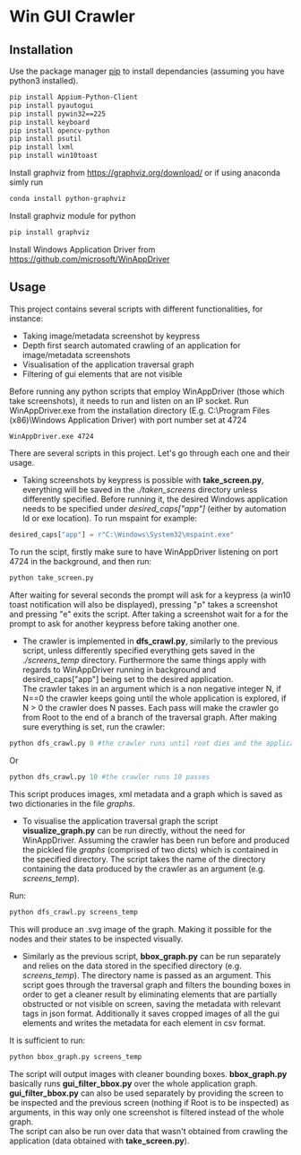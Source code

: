# Win GUI Crawler

## Installation

Use the package manager [pip](https://pip.pypa.io/en/stable/) to install dependancies (assuming you have python3 installed).

```bash
pip install Appium-Python-Client
pip install pyautogui
pip install pywin32==225
pip install keyboard
pip install opencv-python
pip install psutil
pip install lxml
pip install win10toast
```
Install graphviz from https://graphviz.org/download/ or if using anaconda simly run
```bash
conda install python-graphviz
```
Install graphviz module for python
```bash
pip install graphviz
```
Install Windows Application Driver from https://github.com/microsoft/WinAppDriver

## Usage

This project contains several scripts with different functionalities, for instance:
- Taking image/metadata screenshot by keypress
- Depth first search automated crawling of an application for image/metadata screenshots
- Visualisation of the application traversal graph
- Filtering of gui elements that are not visible

Before running any python scripts that employ WinAppDriver (those which take screenshots), it needs to run and listen on an IP socket.
Run WinAppDriver.exe from the installation directory (E.g. C:\Program Files (x86)\Windows Application Driver) with port number set at 4724
```bash
WinAppDriver.exe 4724
```
There are several scripts in this project. Let's go through each one and their usage.

- Taking screenshots by keypress is possible with **take_screen.py**, everything will be saved in the *./taken_screens* directory unless differently specified. Before running it, the desired Windows application needs to be specified under *desired_caps["app"]* (either by automation Id or exe location). To run mspaint for example:
```Python
desired_caps["app"] = r"C:\Windows\System32\mspaint.exe"
```
To run the scipt, firstly make sure to have WinAppDriver listening on port 4724 in the background, and then run:
```Python
python take_screen.py
```
After waiting for several seconds the prompt will ask for a keypress (a win10 toast notification will also be displayed), pressing "p" takes a screenshot and pressing "e" exits the script. After taking a screenshot wait for a for the prompt to ask for another keypress before taking another one.

- The crawler is implemented in **dfs_crawl.py**, similarly to the previous script, unless differently specified everything gets saved in the *./screens_temp* directory. Furthermore the same things apply with regards to WinAppDriver running in background and desired_caps["app"] being set to the desired application. <br> The crawler takes in an argument which is a non negative integer N, if N==0 the crawler keeps going until the whole application is explored, if N > 0 the crawler does N passes. Each pass will make the crawler go from Root to the end of a branch of the traversal graph.
After making sure everything is set, run the crawler:
```Python
python dfs_crawl.py 0 #the crawler runs until root dies and the application is fully explored
```
Or
```Python
python dfs_crawl.py 10 #the crawler runs 10 passes
```

 This script produces images, xml metadata and a graph which is saved as two dictionaries in the file *graphs*.

- To visualise the application traversal graph the script **visualize_graph.py** can be run directly, without the need for WinAppDriver. Assuming the crawler has been run before and produced the pickled file *graphs* (comprised of two dicts) which is contained in the specified directory. The script takes the name of the directory containing the data produced by the crawler as an argument (e.g. *screens_temp*).

 Run:
```Python
python dfs_crawl.py screens_temp
```
This will produce an .svg image of the graph. Making it possible for the nodes and their states to be inspected visually.

- Similarly as the previous script, **bbox_graph.py** can be run separately and relies on the data stored in the specified directory (e.g. *screens_temp*). The directory name is passed as an argument.
 This script goes through the traversal graph and filters the bounding boxes in order to get a cleaner result by eliminating elements that are partially obstructed or not visible on screen, saving the metadata with relevant tags in json format. Additionally it saves cropped images of all the gui elements and writes the metadata for each element in csv format.

 It is sufficient to run:
```Python
python bbox_graph.py screens_temp
```
The script will output images with cleaner bounding boxes. **bbox_graph.py** basically runs **gui_filter_bbox.py** over the whole application graph.  **gui_filter_bbox.py** can also be used separately by providing the screen to be inspected and the previous screen (nothing if Root is to be inspected) as arguments, in this way only one screenshot is filtered instead of the whole graph. <br> The script can also be run over data that wasn't obtained from crawling the application (data obtained with **take_screen.py**).
